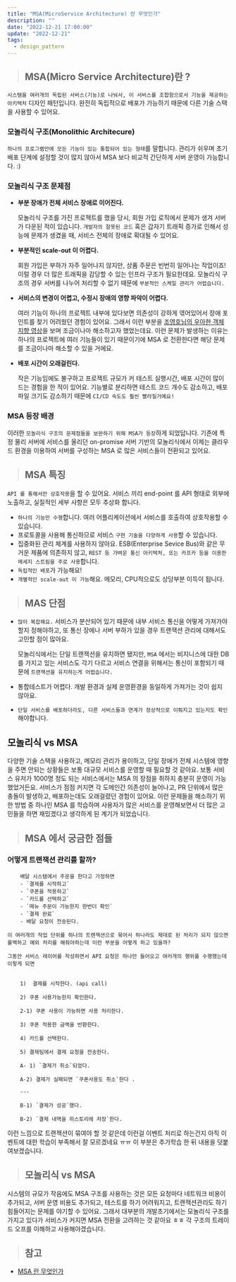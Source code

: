 ```yaml
---
title: "MSA(MicroService Architecture) 란 무엇인가"
description: ""
date: "2022-12-21 17:00:00"
update: "2022-12-21"
tags:
  - design_pattern 
---
```



> ## MSA(Micro Service Architecture)란 ?

`시스템을 여러개의 독립된 서비스(기능)로 나눠서, 이 서비스를 조합함으로서 기능을 제공하는 아키텍처` 디자인 패턴입니다. 완전히 독립적으로 배포가 가능하기 때문에 다른 기술 스택을 사용할 수 있어요.


 ### 모놀리식 구조(Monolithic Architecure)

`하나의 프로그램안에 모든 기능이 있는 통합되어 있는 형태`를 말합니다. 관리가 쉬우며 초기 배포 단계에 설정할 것이 많지 않아서 MSA 보다 비교적 간단하게 서버 운영이 가능합니다. :)


 ### 모놀리식 구조 문제점

- **부분 장애가 전체 서비스 장애로 이어진다.**
    
    모놀리식 구조를 가진 프로젝트를 했을 당시,  회원 가입 로직에서 문제가 생겨 서버가 다운된 적이 있습니다.  `개발자의 잘못된 코드` 혹은 갑자기 트래픽 증가로 인해서 성능에 문제가 생겼을 때, 서비스 전체의 장애로 확대될 수 있어요. 
    

- **부분적인 scale-out 이 어렵다.**
    
    회원 가입은 부하가 자주 일어나지 않지만, 상품 주문은 빈번히 일어나는 작업이죠! 이럴 경우 더 많은 트래픽을 감당할 수 있는 인프라 구조가 필요한데요. 모놀리식 구조의 경우 서버를 나누어 처리할 수 없기 때문에 `부분적인 스케일 관리가 어렵습니다.`
    
- **서비스의 변경이 어렵고, 수정시 장애의 영향 파악이 어렵다.**
    
    여러 기능이 하나의 프로젝트 내부에 있다보면 의존성이 강하게 엮어있어서 장애 포인트를 찾기 어려웠던 경험이 있어요. 그래서 이런 부분을 [조영호님의 우아한 객체지향 영상](https://www.youtube.com/watch?v=dJ5C4qRqAgA&t=1617s)을 보며 조금이나마 해소하고자 했었는데요. 이런 문제가 발생하는 이유는 하나의 프로젝트에 여러 기능들이 있기 때문이기에 MSA 로 전환한다면 해당 문제를 조금이나마 해소할 수 있을 거에요.
    

- **배포 시간이 오래걸린다.**
    
    작은 기능임에도 불구하고 프로젝트 규모가 커 테스트 실행시간, 배포 시간이 많이 드는 경험을 한 적이 있어요. 기능별로 분리하면 테스트 코드 개수도 감소하고, 배포 파일 크기도 감소하기 때문에 `CI/CD 속도도 훨씬 빨라질거예요!`
    

 ### MSA 등장 배경

이러한 `모놀리식 구조의 문제점들을 보완하기 위해 MSA가 등장`하게 되었답니다. 기존에 특정 물리 서버에 서비스를 올리던 on-promise 서버 기반의 모놀리식에서 이제는 클라우드 환경을 이용하여 서버를 구성하는 MSA 로 많은 서비스들이 전환되고 있어요.

> ## MSA 특징

`API 를 통해서만 상호작용`을 할 수 있어요.  서비스 끼리 end-point 를 API 형태로 외부에 노출하고, 실질적인 세부 사항은 모두 추상화 합니다. 

- `하나의 기능만 수행`합니다. 여러 어플리케이션에서 서비스를 호출하여 상호작용할 수 있습니다.
- 프로토콜을 사용해 통신하므로 서비스 `구현 기술을 다양하게 사용`할 수 있습니다.
- 집중화된 관리 체계를 사용하지 않아요. ESB(Enterprise Sevice Bus)와 같은 무거운 제품에 의존하지 않고, `REST 등 가벼운 통신 아키텍처, 또는 카프카 등을 이용한 메세지 스트림을 주로 사용`합니다.
- `독립적인 배포`가 가능해요!
- `개별적인 scale-out 이 가능`해요. 메모리, CPU적으로도 상당부분 이득이 됩니다.

> ## MAS 단점

- `많이 복잡해요.` 서비스가 분산되어 있기 때문에 내부 서비스 통신을 어떻게 가져가야할지 정해야하고, 또 통신 장에나 서버 부하가 있을 경우 트랜잭션 관리에 대해서도 고민할 점이 많아요.
    
    모놀리식에서는 단일 트랜잭션을 유지하면 됐지만, `MSA` 에서는 비지니스에 대한 DB 를 가지고 있는 서비스도 각기 다르고 서비스 연결을 위해서는 통신이 포함되기 때문에 `트랜잭션을 유지하는게 어렵습니다.`
    
- 통합테스트가 어렵다. 개발 환경과 실제 운영환경을 동일하게 가져가는 것이 쉽지 않아요.
- `단일 서비스를 배포하더라도, 다른 서비스들과 연계가 정상적으로 이뤄지고 있는지도 확인`해야합니다.

 ## 모놀리식 vs MSA

다양한 기술 스택을 사용하고, 메모리 관리가 용이하고,  단일 장애가 전체 시스템에 영향을 주면 안되는 상황들은 보통 대규모 서비스를 운영할 때 필요할 것 같아요. 
보통 서비스 유저가 1000명 정도 되는 서비스에서는 MSA 의 장점을 취하지 충분히 운영이 가능했었거든요. 서비스가 점점 커지면 각 도메인간 의존성이 늘어나고, PR 단위에서 많은 충돌이 발생하고, 배포하는데도 오래걸렸던 경험이 있어요. 이런 문제들을 해소하기 위한 방법 중 하나인 MSA 를 학습하며 사용자가 많은 서비스를 운영해보면서 더 많은 고민들을 하면 재밌겠다고 생각하게 된 계기가 되었습니다. 

> ## MSA 에서 궁금한 점들

### 어떻게 트랜잭션 관리를 할까?

```
    배달 시스템에서 주문을 한다고 가정하면 
    - `결제를 시작하고`
    - `쿠폰을 적용하고`
    - `카드를 선택하고`
    - `메뉴 주문이 가능한지 한번더 확인`
    - `결제 완료`
    - 배달 요청이 전송된다.
```

    이 여러개의 작업 단위를 하나의 트랜잭션으로 묶어서 하나라도 제대로 된 처리가 되지 않으면 롤백하고 예외 처리를 해줘야하는데 이런 부분을 어떻게 하고 있을까?
    
    그동안 서비스 레이어를 작성하면서 API 요청은 하나만 들어오고 여러개의 행위를 수행했는데 이렇게 되면 

```
    
    1)  결제를 시작한다. (api call)
    
    2) 쿠폰 사용가능한지 확인한다. 
    
    2-1) 쿠폰 사용이 가능하면 사용 처리한다.
    
    3) 쿠폰 적용한 금액을 반환한다.
    
    4) 카드를 선택한다.
    
    5) 결제팀에서 결제 요청을 전송한다.
    
    A- 1) `결제가 취소`되었다.
    
    A-2) 결제가 실패되면 `쿠폰사용도 취소`한다 . 
    
    ---
    
    B-1) `결제가 성공`했다.
    
    B-2) `결제 내역을 히스토리에 저장`한다.

```
    
이런 느낌으로 트랜잭션이 묶여야 할 것 같은데 이런걸 이벤트 처리로 하는건지
아직 이벤트에 대한 학습이 부족해서 잘 모르겠네요 ㅠㅠ 
이 부분은 추가학습 한 뒤 내용을 덧붙여보겠습니다. 
    

> ## 모놀리식 vs MSA

시스템의 규모가 작음에도 MSA 구조를 사용하는 것은 모든 요청마다 네트워크 비용이 추가되고, 서버 운영 비용도 추가되고,  테스트를 하기 어려워지고, 트랜잭션관리도 하기 힘들어지는 문제를 야기할 수 있어요. 그래서 대부분의 개발초기에서는 모놀리식 구조를 가지고 있다가 서비스가 커지면 MSA 전환을 고려하는 것 같아요 ㅎㅎ 각 구조의 트레이드 오프를 이해하고 사용해야겠습니다. 

> ## 참고

- [MSA 란 무엇인가](https://kkh1902.tistory.com/181)